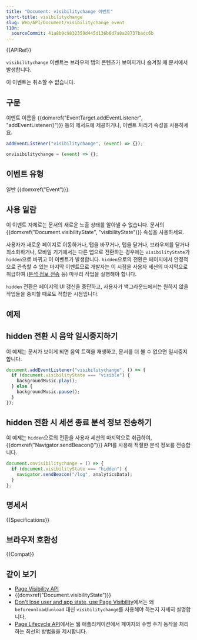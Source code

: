 ```yaml
---
title: "Document: visibilitychange 이벤트"
short-title: visibilitychange
slug: Web/API/Document/visibilitychange_event
l10n:
  sourceCommit: 41a8b9c9832359d445d136b6d7a8a28737badc6b
---
```


{{APIRef}}

`visibilitychange` 이벤트는 브라우저 탭의 콘텐츠가 보여지거나 숨겨질 때 문서에서 발생합니다.

이 이벤트는 취소할 수 없습니다.

## 구문

이벤트 이름을 {{domxref("EventTarget.addEventListener", "addEventListener()")}} 등의 메서드에 제공하거나, 이벤트 처리기 속성을 사용하세요.

```js
addEventListener("visibilitychange", (event) => {});

onvisibilitychange = (event) => {};
```

## 이벤트 유형

일반 {{domxref("Event")}}.

## 사용 일람

이 이벤트 자체로는 문서의 새로운 노출 상태를 알아낼 수 없습니다. 문서의 {{domxref("Document.visibilityState", "visibilityState")}} 속성을 사용하세요.

사용자가 새로운 페이지로 이동하거나, 탭을 바꾸거나, 탭을 닫거나, 브라우저를 닫거나 최소화하거나, 모바일 기기에서는 다른 앱으로 전환하는 경우에는 `visibilityState`가 `hidden`으로 바뀌고 이 이벤트가 발생합니다. `hidden`으로의 전환은 페이지에서 안정적으로 관측할 수 있는 마지막 이벤트므로 개발자는 이 시점을 사용자 세션의 마지막으로 취급하여 ([분석 정보 전송](/ko/docs/Web/API/Navigator/sendBeacon) 등) 마무리 작업을 실행해야 합니다.

`hidden` 전환은 페이지의 UI 갱신을 중단하고, 사용자가 백그라운드에서는 원하지 않을 작업들을 중지할 때로도 적합한 시점입니다.

## 예제

## hidden 전환 시 음악 일시중지하기

이 예제는 문서가 보이게 되면 음악 트랙을 재생하고, 문서를 더 볼 수 없으면 일시중지합니다.

```js
document.addEventListener("visibilitychange", () => {
  if (document.visibilityState === "visible") {
    backgroundMusic.play();
  } else {
    backgroundMusic.pause();
  }
});
```

## hidden 전환 시 세션 종료 분석 정보 전송하기

이 예제는 `hidden`으로의 전환을 사용자 세션의 마지막으로 취급하여, {{domxref("Navigator.sendBeacon()")}} API를 사용해 적절한 분석 정보를 전송합니다.

```js
document.onvisibilitychange = () => {
  if (document.visibilityState === "hidden") {
    navigator.sendBeacon("/log", analyticsData);
  }
};
```

## 명세서

{{Specifications}}

## 브라우저 호환성

{{Compat}}

## 같이 보기

- [Page Visibility API](/ko/docs/Web/API/Page_Visibility_API)
- {{domxref("Document.visibilityState")}}
- [Don't lose user and app state, use Page Visibility](https://www.igvita.com/2015/11/20/dont-lose-user-and-app-state-use-page-visibility/)에서는 왜 `beforeunload`/`unload` 대신 `visibilitychange`를 사용해야 하는지 자세히 설명합니다.
- [Page Lifecycle API](https://developer.chrome.com/blog/page-lifecycle-api/#developer-recommendations-for-each-state)에서는 웹 애플리케이션에서 페이지의 수명 주기 동작을 처리하는 최선의 방법들을 제시합니다.
